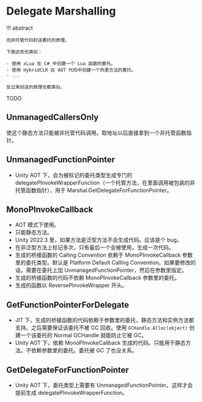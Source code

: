 # Delegate Marshalling

!!! abstract

    向非托管代码封送委托的原理。

    下面这些也类似：

    - 使用 xLua 在 C# 中创建一个 Lua 函数的委托。
    - 使用 HybridCLR 在 AOT 代码中创建一个热更方法的委托。
    - ...

    反过来封送的原理也都类似。

TODO

## UnmanagedCallersOnly

使这个静态方法只能被非托管代码调用。取地址以后直接拿到一个非托管函数指针。

## UnmanagedFunctionPointer

- Unity AOT 下，会为被标记的委托类型生成专门的 delegatePInvokeWrapperFunction（一个托管方法，在里面调用被包装的非托管函数指针），用于 Marshal.GetDelegateForFunctionPointer。

## MonoPInvokeCallback

- AOT 模式下使用。
- 只能静态方法。
- Unity 2022.3 里，如果方法是泛型方法不会生成代码。应该是个 bug。
- 在非泛型方法上标记多次，只有最后一个会被使用，生成一次代码。
- 生成的桥接函数的 Calling Convention 依赖于 MonoPInvokeCallback 参数里的委托类型。默认是 Platform Default Calling Convention。如果要修改的话，需要在委托上加 UnmanagedFunctionPointer，然后在参数里指定。
- 生成的桥接函数的代码不依赖 MonoPInvokeCallback 参数里的委托。
- 生成的函数以 ReversePInvokeWrapper 开头。

## GetFunctionPointerForDelegate

- JIT 下，生成的桥接函数的代码依赖于参数里的委托，静态方法和实例方法都支持。之后需要保证该委托不被 GC 回收。使用 `GCHandle.Alloc(object)` 创建一个该委托的 Normal GCHandle 就能防止它被 GC。
- Unity AOT 下，依赖 MonoPInvokeCallback 生成的代码。只能用于静态方法。不依赖参数里的委托。委托被 GC 了也没关系。

## GetDelegateForFunctionPointer

- Unity AOT 下，委托类型上需要有 UnmanagedFunctionPointer。这样才会提前生成 delegatePInvokeWrapperFunction。
